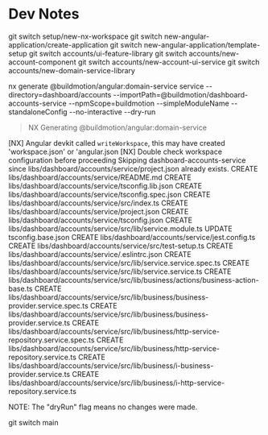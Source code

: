 # Dev Notes

git switch setup/new-nx-workspace
git switch new-angular-application/create-application
git switch new-angular-application/template-setup
git switch accounts/ui-feature-library
git switch accounts/new-account-component
git switch accounts/new-account-ui-service
git switch accounts/new-domain-service-library

nx generate @buildmotion/angular:domain-service service --directory=dashboard/accounts --importPath=@buildmotion/dashboard-accounts-service --npmScope=buildmotion --simpleModuleName --standaloneConfig --no-interactive --dry-run

>  NX  Generating @buildmotion/angular:domain-service

[NX] Angular devkit called `writeWorkspace`, this may have created 'workspace.json' or 'angular.json
[NX] Double check workspace configuration before proceeding
Skipping dashboard-accounts-service since libs/dashboard/accounts/service/project.json already exists.
CREATE libs/dashboard/accounts/service/README.md
CREATE libs/dashboard/accounts/service/tsconfig.lib.json
CREATE libs/dashboard/accounts/service/tsconfig.spec.json
CREATE libs/dashboard/accounts/service/src/index.ts
CREATE libs/dashboard/accounts/service/project.json
CREATE libs/dashboard/accounts/service/tsconfig.json
CREATE libs/dashboard/accounts/service/src/lib/service.module.ts
UPDATE tsconfig.base.json
CREATE libs/dashboard/accounts/service/jest.config.ts
CREATE libs/dashboard/accounts/service/src/test-setup.ts
CREATE libs/dashboard/accounts/service/.eslintrc.json
CREATE libs/dashboard/accounts/service/src/lib/service.service.spec.ts
CREATE libs/dashboard/accounts/service/src/lib/service.service.ts
CREATE libs/dashboard/accounts/service/src/lib/business/actions/business-action-base.ts
CREATE libs/dashboard/accounts/service/src/lib/business/business-provider.service.spec.ts
CREATE libs/dashboard/accounts/service/src/lib/business/business-provider.service.ts
CREATE libs/dashboard/accounts/service/src/lib/business/http-service-repository.service.spec.ts
CREATE libs/dashboard/accounts/service/src/lib/business/http-service-repository.service.ts
CREATE libs/dashboard/accounts/service/src/lib/business/i-business-provider.service.ts
CREATE libs/dashboard/accounts/service/src/lib/business/i-http-service-repository.service.ts

NOTE: The "dryRun" flag means no changes were made.

git switch main